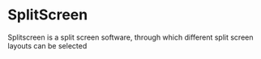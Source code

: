 # SplitScreen
Splitscreen is a split screen software, through which different split screen layouts can be selected
